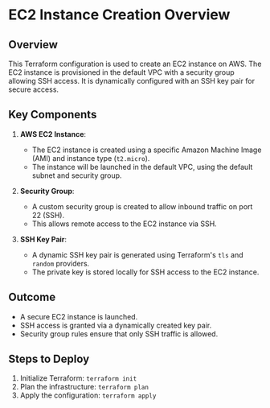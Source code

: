 # EC2 Instance Creation Overview

## **Overview**
This Terraform configuration is used to create an EC2 instance on AWS. The EC2 instance is provisioned in the default VPC with a security group allowing SSH access. It is dynamically configured with an SSH key pair for secure access.

## **Key Components**
1. **AWS EC2 Instance**:
   - The EC2 instance is created using a specific Amazon Machine Image (AMI) and instance type (`t2.micro`).
   - The instance will be launched in the default VPC, using the default subnet and security group.

2. **Security Group**:
   - A custom security group is created to allow inbound traffic on port 22 (SSH).
   - This allows remote access to the EC2 instance via SSH.

3. **SSH Key Pair**:
   - A dynamic SSH key pair is generated using Terraform's `tls` and `random` providers.
   - The private key is stored locally for SSH access to the EC2 instance.

## **Outcome**
- A secure EC2 instance is launched.
- SSH access is granted via a dynamically created key pair.
- Security group rules ensure that only SSH traffic is allowed.

## **Steps to Deploy**
1. Initialize Terraform: `terraform init`
2. Plan the infrastructure: `terraform plan`
3. Apply the configuration: `terraform apply`
